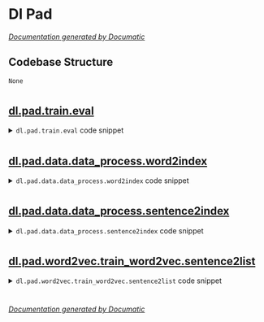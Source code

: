# Dl Pad

[_Documentation generated by Documatic_](https://www.documatic.com)

<!---Documatic-section-Codebase Structure-start--->
## Codebase Structure

<!---Documatic-block-system_architecture-start--->
```mermaid
None
```
<!---Documatic-block-system_architecture-end--->

# #
<!---Documatic-section-Codebase Structure-end--->

<!---Documatic-section-dl.pad.train.eval-start--->
## [dl.pad.train.eval](4-dl_pad.md#dl.pad.train.eval)

<!---Documatic-section-eval-start--->
<!---Documatic-block-dl.pad.train.eval-start--->
<details>
	<summary><code>dl.pad.train.eval</code> code snippet</summary>

```python
def eval(model, data_vali, gap_size, use_gpu):
    model.eval()
    acc_sum = 0
    ii = 0
    start_vali = 0
    while start_vali + gap_size <= data_vali.shape[0]:
        end_vali = start_vali + gap_size
        tmp_vali = data_vali[start_vali:end_vali]
        start_vali = end_vali
        x_vali = torch.LongTensor(tmp_vali[:, :-1])
        y_vali = torch.LongTensor(tmp_vali[:, -1])
        if use_gpu:
            x_vali = x_vali.cuda()
            y_vali = y_vali.cuda()
        out_tmp = model(x_vali)
        pre_tmp = torch.max(out_tmp, dim=1)[1]
        acc_tmp = torch.mean(torch.eq(pre_tmp, y_vali).float()).item()
        acc_sum += acc_tmp
        ii += 1
    acc_vali = acc_sum / ii
    model.train()
    return acc_vali
```
</details>
<!---Documatic-block-dl.pad.train.eval-end--->
<!---Documatic-section-eval-end--->

# #
<!---Documatic-section-dl.pad.train.eval-end--->

<!---Documatic-section-dl.pad.data.data_process.word2index-start--->
## [dl.pad.data.data_process.word2index](4-dl_pad.md#dl.pad.data.data_process.word2index)

<!---Documatic-section-word2index-start--->
<!---Documatic-block-dl.pad.data.data_process.word2index-start--->
<details>
	<summary><code>dl.pad.data.data_process.word2index</code> code snippet</summary>

```python
def word2index(word):
    if word in word_index_dict:
        return word_index_dict[word]
    else:
        return 0
```
</details>
<!---Documatic-block-dl.pad.data.data_process.word2index-end--->
<!---Documatic-section-word2index-end--->

# #
<!---Documatic-section-dl.pad.data.data_process.word2index-end--->

<!---Documatic-section-dl.pad.data.data_process.sentence2index-start--->
## [dl.pad.data.data_process.sentence2index](4-dl_pad.md#dl.pad.data.data_process.sentence2index)

<!---Documatic-section-sentence2index-start--->
<!---Documatic-block-dl.pad.data.data_process.sentence2index-start--->
<details>
	<summary><code>dl.pad.data.data_process.sentence2index</code> code snippet</summary>

```python
def sentence2index(sentence):
    word_list = sentence.strip().split()
    index_list = list(map(word2index, word_list))
    len_sen = len(index_list)
    if len_sen < fix_len:
        index_list = index_list + [0] * (fix_len - len_sen)
    else:
        index_list = index_list[:fix_len]
    return index_list
```
</details>
<!---Documatic-block-dl.pad.data.data_process.sentence2index-end--->
<!---Documatic-section-sentence2index-end--->

# #
<!---Documatic-section-dl.pad.data.data_process.sentence2index-end--->

<!---Documatic-section-dl.pad.word2vec.train_word2vec.sentence2list-start--->
## [dl.pad.word2vec.train_word2vec.sentence2list](4-dl_pad.md#dl.pad.word2vec.train_word2vec.sentence2list)

<!---Documatic-section-sentence2list-start--->
<!---Documatic-block-dl.pad.word2vec.train_word2vec.sentence2list-start--->
<details>
	<summary><code>dl.pad.word2vec.train_word2vec.sentence2list</code> code snippet</summary>

```python
def sentence2list(sentence):
    return sentence.strip().split()
```
</details>
<!---Documatic-block-dl.pad.word2vec.train_word2vec.sentence2list-end--->
<!---Documatic-section-sentence2list-end--->

# #
<!---Documatic-section-dl.pad.word2vec.train_word2vec.sentence2list-end--->

[_Documentation generated by Documatic_](https://www.documatic.com)